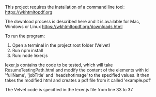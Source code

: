 This project requires the installation of a command line tool:
https://wkhtmltopdf.org

The download process is described here and it is available for Mac, Windows or Linux
https://wkhtmltopdf.org/downloads.html

To run the program:
1. Open a terminal in the project root folder (Velvet) 
2. Run npm install
3. Run: node lexer.js

lexer.js contains the code to be tested, which will take ResumeTestingPath.html and modify the content of the elements with id 'fullName', 'jobTitle' and 'headshotImage' to the specified values. It then takes the modified html and creates a pdf file from it called 'example.pdf'

The Velvet code is specified in the lexer.js file from line 33 to 37.
